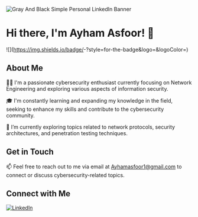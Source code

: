 ![Gray And Black  Simple Personal LinkedIn Banner](https://github.com/AyhamAsfoor/AyhamAsfoor/assets/126945679/8e04ec6a-a99f-41df-9edf-f368bc9c2af0)

# Hi there, I'm Ayham Asfoor! 👋

![<Badge Name>](https://img.shields.io/badge/<Badge Text>-<Background Color>?style=for-the-badge&logo=<Icon Name>&logoColor=<Logo Color>)

## About Me

👨‍💻 I'm a passionate cybersecurity enthusiast currently focusing on Network Engineering and exploring various aspects of information security.

🎓 I'm constantly learning and expanding my knowledge in the field, seeking to enhance my skills and contribute to the cybersecurity community.

🌱 I’m currently exploring topics related to network protocols, security architectures, and penetration testing techniques.

## Get in Touch

📫 Feel free to reach out to me via email at [Ayhamasfoor1@gmail.com](mailto:Ayhamasfoor1@gmail.com) to connect or discuss cybersecurity-related topics.

## Connect with Me

[![LinkedIn](https://img.shields.io/badge/LinkedIn-Ayham%20Asfoor-blue)](https://www.linkedin.com/in/ayham-asfoor-949630256/)
